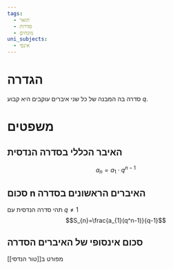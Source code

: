```yaml
---
tags:
  - תואר
  - סדרות
  - מונחים
uni_subjects:
  - אינפי
---
```

# הגדרה
סדרה בה המבנה של כל שני איברים עוקבים היא קבוע $q$.
# משפטים
## האיבר הכללי בסדרה הנדסית
$$a_{n}=a_{1}\cdot q^{n-1}$$
## סכום n האיברים הראשונים בסדרה
תהי סדרה הנדסית עם $q\neq 1$
$$S_{n}=\frac{a_{1}(q^n-1)}{q-1}$$
## סכום אינסופי של האיברים הסדרה
מפורט ב[[טור הנדסי]]